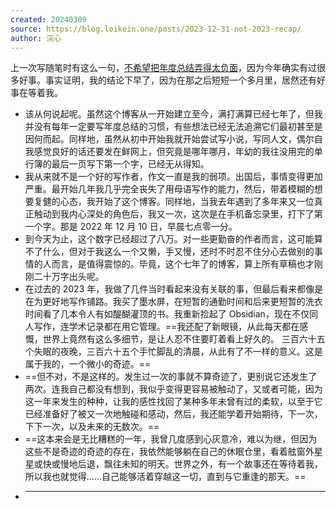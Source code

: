 ```yaml
---
created: 20240309
source: https://blog.loikein.one/posts/2023-12-31-not-2023-recap/
author: 浣心
---
```

上一次写随笔时有这么一句，[不希望把年度总结弄得太负面](https://blog.loikein.one/posts/2023-11-20-dear-diary/)，因为今年确实有过很多好事。事实证明，我的结论下早了，因为在那之后短短一个多月里，居然还有好事在等着我。
- 该从何说起呢。虽然这个博客从一开始建立至今，满打满算已经七年了，但我并没有每年一定要写年度总结的习惯，有些想法已经无法追溯它们最初甚至是因何而起。同样地，虽然从初中开始我就开始尝试写小说，写同人文，偶尔自我感觉良好的话还要发在鲜网上，但究竟是哪年哪月，年幼的我往没用完的单行簿的最后一页写下第一个字，已经无从得知。
- 我从来就不是一个好的写作者，作文一直是我的弱项。出国后，事情变得更加严重。最开始几年我几乎完全丧失了用母语写作的能力，然后，带着模糊的想要复健的心态，我开始了这个博客。同样地，当我去年遇到了多年来又一位真正触动到我内心深处的角色后，我又一次，这次是在手机备忘录里，打下了第一个字。那是 2022 年 12 月 10 日，早晨七点零一分。
- 到今天为止，这个数字已经超过了八万。对一些更勤奋的作者而言，这可能算不了什么，但对于我这么一个又懒，手又慢，还时不时忍不住分心去做别的事情的人而言，是值得震惊的。毕竟，这个七年了的博客，算上所有草稿也才刚刚二十万字出头呢。
- 在过去的 2023 年，我做了几件当时看起来没有关联的事，但最后看来都像是在为更好地写作铺路。我买了墨水屏，在短暂的通勤时间和后来更短暂的洗衣时间看了几本令人有如醍醐灌顶的书。我重新捡起了 Obsidian，现在不仅同人写作，连学术记录都在用它管理。==我还配了新眼镜，从此每天都在感慨，世界上竟然有这么多细节，是让人忍不住要盯着看上好久的。 三百六十五个失眠的夜晚，三百六十五个手忙脚乱的清晨，从此有了不一样的意义。这是属于我的，一个微小的奇迹。==
- ==但不对，不是这样的。发生过一次的事就不算奇迹了，更别说它还发生了两次。连我自己都没有想到，我似乎变得更容易被触动了，又或者可能，因为这一年来发生的种种，让我的感性找回了某种多年未曾有过的柔软，以至于它已经准备好了被又一次地触碰和感动，然后，我还能学着开始期待，下一次，下下一次，以及未来的无数次。==
- ==这本来会是无比糟糕的一年，我曾几度感到心灰意冷，难以为继，但因为这些不是奇迹的奇迹的存在，我依然能够躺在自己的休眠仓里，看着舷窗外星星或快或慢地后退，飘往未知的明天。世界之外，有一个故事还在等待着我，所以我也就觉得……自己能够活着穿越这一切，直到与它重逢的那天。==
- ___